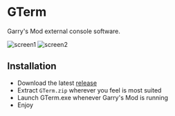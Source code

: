 # GTerm
Garry's Mod external console software.

![screen1](https://cdn.discordapp.com/attachments/296410226742263809/924415240949596240/unknown.png)
![screen2](https://i.imgur.com/N0VEKPM.png)

## Installation
- Download the latest [release](https://github.com/Earu/GTerm/releases)
- Extract `GTerm.zip` wherever you feel is most suited
- Launch GTerm.exe whenever Garry's Mod is running
- Enjoy
